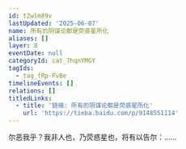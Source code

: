 ```yaml
---
id: t2wlm89v
lastUpdated: '2025-06-07'
name: 所有的阴谋论都是荧惑星所化
aliases: []
layer: 8
eventDate: null
categoryId: cat_7hqnYMGY
tagIds:
  - tag_fRp-FvBe
timelineEvents: []
relations: []
titledLinks:
  - title: '链接: 所有的阴谋论都是荧惑星所化'
    url: 'https://tieba.baidu.com/p/9148551114'
---
```

尔恶我乎？我非人也，乃荧惑星也，将有以告尔：……
